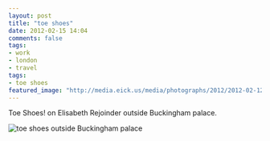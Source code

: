 ```yaml
---
layout: post
title: "toe shoes"
date: 2012-02-15 14:04
comments: false
tags:
- work
- london
- travel
tags:
- toe shoes
featured_image: "http://media.eick.us/media/photographs/2012/2012-02-12/London-63.jpg"
---
```

Toe Shoes! on Elisabeth Rejoinder outside Buckingham palace.

![toe shoes outside Buckingham palace](http://media.eick.us/media/photographs/2012/2012-02-12/London-63.jpg)

